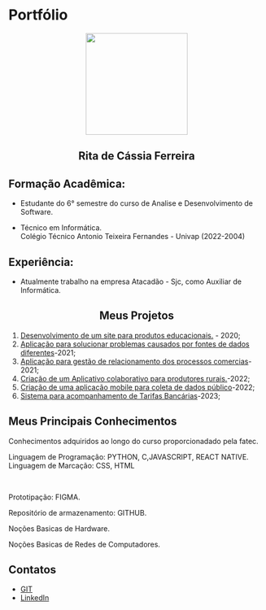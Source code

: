 # Portfólio 
<div align=center>
  <img src="https://i.imgur.com/kEh4Dqy.png" width=200 alt="" />
  <h2>Rita de Cássia Ferreira</h2>
    </div>

  ## Formação Acadêmica:
  * Estudante do 6° semestre do curso de Analise e Desenvolvimento de Software.

  * Técnico em Informática.<br>
    Colégio Técnico Antonio Teixeira Fernandes - Univap (2022-2004)  

  ## Experiência:

   * Atualmente trabalho na empresa Atacadão - Sjc, como Auxiliar de Informática.<br>     
<div align=center>
   <h2>Meus Projetos</h2>
    </div>

1) [Desenvolvimento de um site para produtos educacionais.](https://github.com/Ritas2022/Portfolio/tree/main/Referencia/Projeto1) - 2020;
2) [Aplicação para solucionar problemas causados por fontes de dados diferentes](https://github.com/Ritas2022/Portfolio/tree/main/Referencia/Projeto2)-2021;
3) [Aplicação para gestão de relacionamento dos processos comercias](https://github.com/Ritas2022/Portfolio/tree/main/Referencia/Projeto3)-2021;
4) [Criação de um Aplicativo colaborativo para produtores rurais.](https://github.com/Ritas2022/Portfolio/tree/main/Referencia/Projeto4)-2022;
5) [Criação de uma aplicação mobile para coleta de dados público](https://github.com/Ritas2022/Portfolio/tree/main/Referencia/Projeto5)-2022;
6) [Sistema para acompanhamento de Tarifas Bancárias](https://github.com/Ritas2022/Portfolio/tree/main/Referencia/Projeto6)-2023;
  </div>

  ## Meus Principais Conhecimentos

  Conhecimentos adquiridos ao longo do curso proporcionadado pela fatec.<br>

  Linguagem de Programação: 
   PYTHON, C,JAVASCRIPT, REACT NATIVE.<br/>
  Linguagem de Marcação:
   CSS, HTML

  <br>

  Prototipação: FIGMA.<br>

  Repositório de armazenamento: GITHUB. <br>

  Noções Basicas de Hardware.<br>

  Noções Basicas de Redes de Computadores.<br>

  ## Contatos
* [GIT](https://github.com/ritas2022)
* [LinkedIn](https://www.linkedin.com/in/rita-ferreira-894ba1200)


 